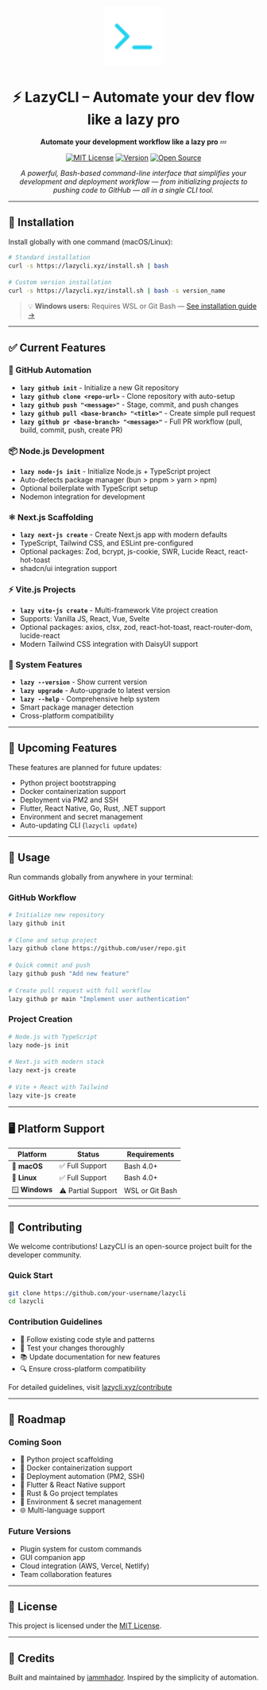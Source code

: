 <div align="center">
  <img src="./public/logo.png" alt="LazyCLI Logo" width="120" height="120">
  
  # ⚡ LazyCLI – Automate your dev flow like a lazy pro
  
  **Automate your development workflow like a lazy pro** 💤
  
  [![MIT License](https://img.shields.io/badge/License-MIT-green.svg)](https://choosealicense.com/licenses/mit/)
  [![Version](https://img.shields.io/badge/version-1.0.2-blue.svg)](https://github.com/iammhador/lazycli)
  [![Open Source](https://badges.frapsoft.com/os/v1/open-source.svg?v=103)](https://opensource.org/)
  
  *A powerful, Bash-based command-line interface that simplifies your development and deployment workflow — from initializing projects to pushing code to GitHub — all in a single CLI tool.*
</div>

---

## 🚀 Installation

Install globally with one command (macOS/Linux):

```bash
# Standard installation
curl -s https://lazycli.xyz/install.sh | bash

# Custom version installation
curl -s https://lazycli.xyz/install.sh | bash -s version_name
```

> 💡 **Windows users:** Requires WSL or Git Bash — [See installation guide →](https://lazycli.xyz/windows)

---

## ✅ Current Features

### 🐙 GitHub Automation

- **`lazy github init`** - Initialize a new Git repository
- **`lazy github clone <repo-url>`** - Clone repository with auto-setup
- **`lazy github push "<message>"`** - Stage, commit, and push changes
- **`lazy github pull <base-branch> "<title>"`** - Create simple pull request
- **`lazy github pr <base-branch> "<message>"`** - Full PR workflow (pull, build, commit, push, create PR)

### 📦 Node.js Development

- **`lazy node-js init`** - Initialize Node.js + TypeScript project
- Auto-detects package manager (bun > pnpm > yarn > npm)
- Optional boilerplate with TypeScript setup
- Nodemon integration for development

### ⚛️ Next.js Scaffolding

- **`lazy next-js create`** - Create Next.js app with modern defaults
- TypeScript, Tailwind CSS, and ESLint pre-configured
- Optional packages: Zod, bcrypt, js-cookie, SWR, Lucide React, react-hot-toast
- shadcn/ui integration support

### ⚡ Vite.js Projects

- **`lazy vite-js create`** - Multi-framework Vite project creation
- Supports: Vanilla JS, React, Vue, Svelte
- Optional packages: axios, clsx, zod, react-hot-toast, react-router-dom, lucide-react
- Modern Tailwind CSS integration with DaisyUI support

### 🔧 System Features

- **`lazy --version`** - Show current version
- **`lazy upgrade`** - Auto-upgrade to latest version
- **`lazy --help`** - Comprehensive help system
- Smart package manager detection
- Cross-platform compatibility

---

## 🔮 Upcoming Features

These features are planned for future updates:

- Python project bootstrapping
- Docker containerization support
- Deployment via PM2 and SSH
- Flutter, React Native, Go, Rust, .NET support
- Environment and secret management
- Auto-updating CLI (`lazycli update`)

---

## 🧪 Usage

Run commands globally from anywhere in your terminal:

### GitHub Workflow

```bash
# Initialize new repository
lazy github init

# Clone and setup project
lazy github clone https://github.com/user/repo.git

# Quick commit and push
lazy github push "Add new feature"

# Create pull request with full workflow
lazy github pr main "Implement user authentication"
```

### Project Creation

```bash
# Node.js with TypeScript
lazy node-js init

# Next.js with modern stack
lazy next-js create

# Vite + React with Tailwind
lazy vite-js create
```

---

## 🖥️ Platform Support

| Platform       | Status             | Requirements    |
| -------------- | ------------------ | --------------- |
| 🍎 **macOS**   | ✅ Full Support    | Bash 4.0+       |
| 🐧 **Linux**   | ✅ Full Support    | Bash 4.0+       |
| 🪟 **Windows** | ⚠️ Partial Support | WSL or Git Bash |

---

## 🤝 Contributing

We welcome contributions! LazyCLI is an open-source project built for the developer community.

### Quick Start

```bash
git clone https://github.com/your-username/lazycli
cd lazycli
```

### Contribution Guidelines

- 📝 Follow existing code style and patterns
- 🧪 Test your changes thoroughly
- 📚 Update documentation for new features
- 🔍 Ensure cross-platform compatibility

For detailed guidelines, visit [lazycli.xyz/contribute](https://lazycli.xyz/contribute)

---

## 🔮 Roadmap

### Coming Soon

- 🐍 Python project scaffolding
- 🐳 Docker containerization support
- 🚀 Deployment automation (PM2, SSH)
- 📱 Flutter & React Native support
- 🦀 Rust & Go project templates
- 🔐 Environment & secret management
- 🌐 Multi-language support

### Future Versions

- Plugin system for custom commands
- GUI companion app
- Cloud integration (AWS, Vercel, Netlify)
- Team collaboration features

---

## 📄 License

This project is licensed under the [MIT License](LICENSE).

---

## 🙌 Credits

Built and maintained by [iammhador](https://iammhador.xyz).
Inspired by the simplicity of automation.
